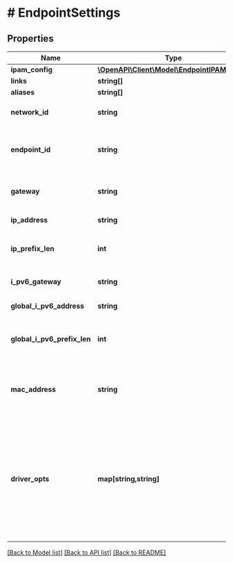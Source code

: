 # # EndpointSettings

## Properties

Name | Type | Description | Notes
------------ | ------------- | ------------- | -------------
**ipam_config** | [**\OpenAPI\Client\Model\EndpointIPAMConfig**](EndpointIPAMConfig.md) |  | [optional] 
**links** | **string[]** |  | [optional] 
**aliases** | **string[]** |  | [optional] 
**network_id** | **string** | Unique ID of the network. | [optional] 
**endpoint_id** | **string** | Unique ID for the service endpoint in a Sandbox. | [optional] 
**gateway** | **string** | Gateway address for this network. | [optional] 
**ip_address** | **string** | IPv4 address. | [optional] 
**ip_prefix_len** | **int** | Mask length of the IPv4 address. | [optional] 
**i_pv6_gateway** | **string** | IPv6 gateway address. | [optional] 
**global_i_pv6_address** | **string** | Global IPv6 address. | [optional] 
**global_i_pv6_prefix_len** | **int** | Mask length of the global IPv6 address. | [optional] 
**mac_address** | **string** | MAC address for the endpoint on this network. | [optional] 
**driver_opts** | **map[string,string]** | DriverOpts is a mapping of driver options and values. These options are passed directly to the driver and are driver specific. | [optional] 

[[Back to Model list]](../../README.md#documentation-for-models) [[Back to API list]](../../README.md#documentation-for-api-endpoints) [[Back to README]](../../README.md)


